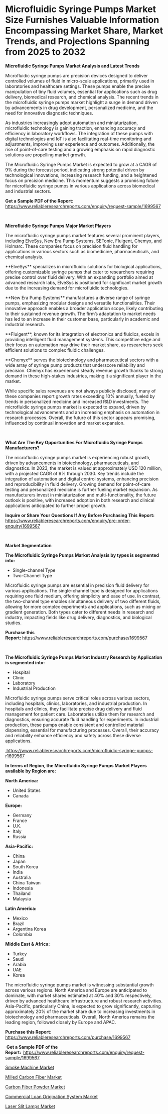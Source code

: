 <p><h1>Microfluidic Syringe Pumps Market Size Furnishes Valuable Information Encompassing Market Share, Market Trends, and Projections Spanning from 2025 to 2032</h1></p><p><strong>Microfluidic Syringe Pumps Market Analysis and Latest Trends</strong></p>
<p><p>Microfluidic syringe pumps are precision devices designed to deliver controlled volumes of fluid in micro-scale applications, primarily used in laboratories and healthcare settings. These pumps enable the precise manipulation of tiny fluid volumes, essential for applications such as drug delivery, biomedical research, and chemical analysis. The recent trends in the microfluidic syringe pumps market highlight a surge in demand driven by advancements in drug development, personalized medicine, and the need for innovative diagnostic techniques.</p><p>As industries increasingly adopt automation and miniaturization, microfluidic technology is gaining traction, enhancing accuracy and efficiency in laboratory workflows. The integration of these pumps with digital technologies and IoT is also facilitating real-time monitoring and adjustments, improving user experience and outcomes. Additionally, the rise of point-of-care testing and a growing emphasis on rapid diagnostic solutions are propelling market growth.</p><p>The Microfluidic Syringe Pumps Market is expected to grow at a CAGR of 9% during the forecast period, indicating strong potential driven by technological innovations, increasing research funding, and a heightened focus on precision medicine. This momentum suggests a promising future for microfluidic syringe pumps in various applications across biomedical and industrial sectors.</p></p>
<p><strong>Get a Sample PDF of the Report:&nbsp;</strong> <a href="https://www.reliableresearchreports.com/enquiry/request-sample/1699567?utm_campaign=10&utm_medium=2&utm_source=Github&utm_content=ia&utm_term=27032025&utm_id=microfluidic-syringe-pumps">https://www.reliableresearchreports.com/enquiry/request-sample/1699567</a></p>
<p>&nbsp;</p>
<p><strong>Microfluidic Syringe Pumps Major Market Players</strong></p>
<p><p>The microfluidic syringe pumps market features several prominent players, including ElveSys, New Era Pump Systems, SETonic, Fluigent, Chemyx, and Holmarc. These companies focus on precision fluid handling for applications in various sectors such as biomedicine, pharmaceuticals, and chemical analysis.</p><p>**ElveSys** specializes in microfluidic solutions for biological applications, offering customizable syringe pumps that cater to researchers requiring precise control over fluid delivery. With an expanding portfolio aimed at advanced research labs, ElveSys is positioned for significant market growth due to the increasing demand for microfluidic technologies.</p><p>**New Era Pump Systems** manufactures a diverse range of syringe pumps, emphasizing modular designs and versatile functionalities. Their innovative approach enables a broader application scope, likely contributing to their sustained revenue growth. The firm’s adaptation to market needs has led to an increase in their customer base, particularly in academic and industrial research.</p><p>**Fluigent**, known for its integration of electronics and fluidics, excels in providing intelligent fluid management systems. This competitive edge and their focus on automation may drive their market share, as researchers seek efficient solutions to complex fluidic challenges.</p><p>**Chemyx** serves the biotechnology and pharmaceutical sectors with a wide array of syringe pump products that underscore reliability and precision. Chemyx has experienced steady revenue growth thanks to strong demand in these high-stakes industries, making it a significant player in the market.</p><p>While specific sales revenues are not always publicly disclosed, many of these companies report growth rates exceeding 10% annually, fueled by trends in personalized medicine and increased R&D investments. The microfluidic syringe pumps market is expected to expand, driven by technological advancements and an increasing emphasis on automation in research processes. Overall, the future of this sector appears promising, influenced by continual innovation and market expansion.</p></p>
<p>&nbsp;</p>
<p><strong>What Are The Key Opportunities For Microfluidic Syringe Pumps Manufacturers?</strong></p>
<p><p>The microfluidic syringe pumps market is experiencing robust growth, driven by advancements in biotechnology, pharmaceuticals, and diagnostics. In 2023, the market is valued at approximately USD 120 million, with a projected CAGR of 9% through 2030. Key trends include the integration of automation and digital control systems, enhancing precision and reproducibility in fluid delivery. Growing demand for point-of-care testing and personalized medicine is further fueling market expansion. As manufacturers invest in miniaturization and multi-functionality, the future outlook is positive, with increased adoption in both research and clinical applications anticipated to further propel growth.</p></p>
<p><strong>Inquire or Share Your Questions If Any Before Purchasing This Report:</strong> <a href="https://www.reliableresearchreports.com/enquiry/pre-order-enquiry/1699567?utm_campaign=10&utm_medium=2&utm_source=Github&utm_content=ia&utm_term=27032025&utm_id=microfluidic-syringe-pumps">https://www.reliableresearchreports.com/enquiry/pre-order-enquiry/1699567</a></p>
<p>&nbsp;</p>
<p><strong>Market Segmentation</strong></p>
<p><strong>The Microfluidic Syringe Pumps Market Analysis by types is segmented into:</strong></p>
<p><ul><li>Single-channel Type</li><li>Two-Channel Type</li></ul></p>
<p><p>Microfluidic syringe pumps are essential in precision fluid delivery for various applications. The single-channel type is designed for applications requiring one fluid medium, offering simplicity and ease of use. In contrast, the two-channel type enables simultaneous delivery of two different fluids, allowing for more complex experiments and applications, such as mixing or gradient generation. Both types cater to different needs in research and industry, impacting fields like drug delivery, diagnostics, and biological studies.</p></p>
<p><strong>Purchase this Report:&nbsp;</strong><a href="https://www.reliableresearchreports.com/purchase/1699567?utm_campaign=10&utm_medium=2&utm_source=Github&utm_content=ia&utm_term=27032025&utm_id=microfluidic-syringe-pumps">https://www.reliableresearchreports.com/purchase/1699567</a></p>
<p>&nbsp;</p>
<p><strong>The Microfluidic Syringe Pumps Market Industry Research by Application is segmented into:</strong></p>
<p><ul><li>Hospital</li><li>Clinic</li><li>Laboratory</li><li>Industrial Production</li></ul></p>
<p><p>Microfluidic syringe pumps serve critical roles across various sectors, including hospitals, clinics, laboratories, and industrial production. In hospitals and clinics, they facilitate precise drug delivery and fluid management for patient care. Laboratories utilize them for research and diagnostics, ensuring accurate fluid handling for experiments. In industrial production, these pumps enable consistent and controlled material dispensing, essential for manufacturing processes. Overall, their accuracy and reliability enhance efficiency and safety across these diverse applications.</p></p>
<p><a href="https://www.reliableresearchreports.com/microfluidic-syringe-pumps-r1699567?utm_campaign=10&utm_medium=2&utm_source=Github&utm_content=ia&utm_term=27032025&utm_id=microfluidic-syringe-pumps">&nbsp;https://www.reliableresearchreports.com/microfluidic-syringe-pumps-r1699567</a></p>
<p><strong>In terms of Region, the Microfluidic Syringe Pumps Market Players available by Region are:</strong></p>
<p>
    <p> <strong> North America: </strong>
        <ul>
            <li>United States</li>
            <li>Canada</li>
        </ul>
        </p> 
    <p> <strong> Europe: </strong>
        <ul>
            <li>Germany</li>
            <li>France</li>
            <li>U.K.</li>
            <li>Italy</li>
            <li>Russia</li>
        </ul>
        </p> 
    <p> <strong> Asia-Pacific: </strong>
        <ul>
            <li>China</li>
            <li>Japan</li>
            <li>South Korea</li>
            <li>India</li>
            <li>Australia</li>
            <li>China Taiwan</li>
            <li>Indonesia</li>
            <li>Thailand</li>
            <li>Malaysia</li>
        </ul>
        </p> 
    <p> <strong> Latin America: </strong>
        <ul>
            <li>Mexico</li>
            <li>Brazil</li>
            <li>Argentina Korea</li>
            <li>Colombia</li>
        </ul>
        </p> 
    <p> <strong> Middle East & Africa: </strong>
        <ul>
            <li>Turkey</li>
            <li>Saudi</li>
            <li>Arabia</li>
            <li>UAE</li>
            <li>Korea</li>
        </ul>
    </p>
    </p>
<p><p>The microfluidic syringe pumps market is witnessing substantial growth across various regions. North America and Europe are anticipated to dominate, with market shares estimated at 40% and 30% respectively, driven by advanced healthcare infrastructure and robust research activities. Asia-Pacific, particularly China, is expected to grow significantly, capturing approximately 20% of the market share due to increasing investments in biotechnology and pharmaceuticals. Overall, North America remains the leading region, followed closely by Europe and APAC.</p></p>
<p><strong>Purchase this Report: </strong><a href="https://www.reliableresearchreports.com/purchase/1699567?utm_campaign=10&utm_medium=2&utm_source=Github&utm_content=ia&utm_term=27032025&utm_id=microfluidic-syringe-pumps">https://www.reliableresearchreports.com/purchase/1699567</a></p>
<p>&nbsp;<strong>Get a Sample PDF of the Report:&nbsp;&nbsp;</strong><a href="https://www.reliableresearchreports.com/enquiry/request-sample/1699567?utm_campaign=10&utm_medium=2&utm_source=Github&utm_content=ia&utm_term=27032025&utm_id=microfluidic-syringe-pumps">https://www.reliableresearchreports.com/enquiry/request-sample/1699567</a></p>
<p><strong></strong></p>
<p><p><a href="https://github.com/barnickclara79/Market-Research-Report-List-1/blob/main/smoke-machine-market.md?utm_campaign=10&utm_medium=2&utm_source=Github&utm_content=ia&utm_term=27032025&utm_id=microfluidic-syringe-pumps">Smoke Machine Market</a></p><p><a href="https://github.com/tselahiara/Market-Research-Report-List-1/blob/main/milled-carbon-fiber-market.md?utm_campaign=10&utm_medium=2&utm_source=Github&utm_content=ia&utm_term=27032025&utm_id=microfluidic-syringe-pumps">Milled Carbon Fiber Market</a></p><p><a href="https://github.com/berbelsagwan/Market-Research-Report-List-1/blob/main/carbon-fiber-powder-market.md?utm_campaign=10&utm_medium=2&utm_source=Github&utm_content=ia&utm_term=27032025&utm_id=microfluidic-syringe-pumps">Carbon Fiber Powder Market</a></p><p><a href="https://github.com/ajayanhaizan/Market-Research-Report-List-1/blob/main/commercial-loan-origination-system-market.md?utm_campaign=10&utm_medium=2&utm_source=Github&utm_content=ia&utm_term=27032025&utm_id=microfluidic-syringe-pumps">Commercial Loan Origination System Market</a></p><p><a href="https://github.com/waverlyam689/Market-Research-Report-List-1/blob/main/laser-slit-lamps-market.md?utm_campaign=10&utm_medium=2&utm_source=Github&utm_content=ia&utm_term=27032025&utm_id=microfluidic-syringe-pumps">Laser Slit Lamps Market</a></p></p>